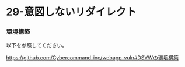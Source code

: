 # 29-意図しないリダイレクト

### 環境構築

以下を参照してください。

https://github.com/Cybercommand-inc/webapp-vuln#DSVWの環境構築
